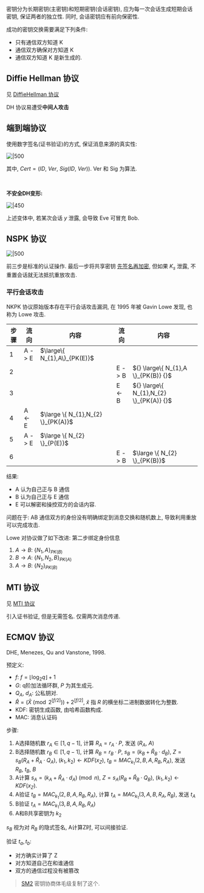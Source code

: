 密钥分为长期密钥(主密钥)和短期密钥(会话密钥), 应为每一次会话生成短期会话密钥, 保证两者的独立性. 同时, 会话密钥应有前向保密性.

成功的密钥交换需要满足下列条件:
- 只有通信双方知道 K
- 通信双方确保对方知道 K
- 通信双方知道 K 是新生成的.

## Diffie Hellman 协议

见 [DiffieHellman 协议](Security/密码学/公钥密码/DiffieHellman%20协议.md)

DH 协议易遭受**中间人攻击**

## 端到端协议

使用数字签名(证书验证)的方式, 保证消息来源的真实性:

![|500](../../../../attach/Pasted%20image%2020231015134438.png)

其中, $Cert=(ID,\ Ver,\ Sig(ID,\ Ver))$. Ver 和 Sig 为算法.

<br>

**不安全DH变形:**

![|450](../../../../attach/Pasted%20image%2020231015151353.png)

上述变体中, 若某次会话 $y$ 泄露, 会导致 Eve 可冒充 Bob.

## NSPK 协议

![|500](../../../../attach/Pasted%20image%2020231015160719.png)

前三步是标准的认证操作. 最后一步将共享密钥 [先签名再加密](../../公钥密码/RSA/RSA-签名.md), 但如果 $K_{s}$ 泄露, 不重置会话就无法抵抗重放攻击.

### 平行会话攻击

NKPK 协议原始版本存在平行会话攻击漏洞, 在 1995 年被 Gavin Lowe 发现, 也称为 Lowe 攻击.

| 步骤 | 流向   | 内容                               | 流向   | 内容                                    |
| ---- | ------ | ---------------------------------- | ------ | --------------------------------------- |
| 1    | A -> E | $\large\{ N_{1},A\}_{PK(E)}$       |        |                                         |
| 2    |        |                                    | E -> B | ${} \large\{ N_{1},A \}_{PK(B)} {}$     |
| 3    |        |                                    | E <- B | ${} \large\{ N_{1},N_{2} \}_{PK(A)} {}$ |
| 4    | A <- E | $\large \{ N_{1},N_{2} \}_{PK(A)}$ |        |                                         |
| 5    | A -> E | $\large \{ N_{2} \}_{P(E)}$  |           |
| 6     |        |                                    | E -> B       |   $\large \{ N_{2} \}_{PK(B)}$                                      |

结果: 
- A 认为自己正与 B 通信
- B 认为自己正与 E 通信
- E 可以解密和操控双方的会话内容.

问题在于: AB 通信双方的身份没有明确绑定到消息交换和随机数上, 导致利用重放可以完成攻击. 

Lowe 对协议做了如下改进: 第二步绑定身份信息
1. $A\to B$: ${} \{ N_{1},A \}_{PK(B)} {}$
2. $B\to A$: ${} \{N_{1},N_{2},B\}_{PK(A)} {}$
3. $A\to B$: ${} \{ N_{2} \}_{PK(B)} {}$

## MTI 协议

见 [MTI 协议](Security/密码学/公钥密码/MTI%20协议.md)

引入证书验证, 但是无需签名. 仅需两次消息传递.


## ECMQV 协议

DHE, Menezes, Qu and Vanstone, 1998.

预定义:

- $f$: $f=\lfloor \log_{2}q\rfloor + 1$
- $G$: q阶加法循环群, $P$ 为其生成元.
- $Q_{A},\ d_{A}$: 公私钥对.
- $\hat{R}=(\hat{X}\pmod {2^{[f/2]}})+2^{[f/2]}$, $\hat{x}$ 指 $R$ 的横坐标二进制数据转化为整数.
- KDF: 密钥生成函数, 由哈希函数构成.
- MAC: 消息认证码

步骤:

1. A选择随机数 $r_{A}\in[1,q-1]$, 计算 $R_{A}=r_{A}\cdot P$, 发送 $(R_{A},\ A)$
2. B选择随机数 $r_{B}\in[1,q-1]$, 计算 $R_{B}=r_{B}\cdot P$, $s_{B}=(k_{B}+\hat{R}_{B}\cdot d_{B})$, $Z=s_{B}(R_{A}+\hat{R}_{A}\cdot Q_{A})$, $(k_{1},k_{2})\leftarrow KDF(x_{Z})$, $t_{B}=MAC_{k_{1}}(2,B,A,R_{B},R_{A})$, 发送 $R_{B},\ t_{B},\ B$
3. A计算 $s_{A}=(k_{A}+\hat{R}_{A}\cdot d_{A})\pmod n$, $Z=s_{A}(R_{B}+\hat{R}_{B}\cdot Q_{B})$, $(k_{1},k_{2})\leftarrow KDF(x_{Z})$.
4. A验证 $t_{B}=MAC_{k_{1}}(2,B,A,R_{B},R_{A})$, 计算 $t_{A}=MAC_{k_{1}}(3,A,B,R_{A},R_{B})$, 发送 $t_{A}$
5. B验证 $t_{A}=MAC_{k_{1}}(3,B,A,R_{B},R_{A})$
6. A和B共享密钥为 $k_{2}$

$s_{B}$ 视为对 $R_{B}$ 的隐式签名, A计算Z时, 可以间接验证.

验证 $t_{a}, t_{b}$:
- 对方确实计算了 Z
- 对方知道自己在和谁通信
- 双方的通信过程没有被篡改

> [SM2](../../公钥密码/ECC/SM2.md) 密钥协商体毛级复制了这个.

